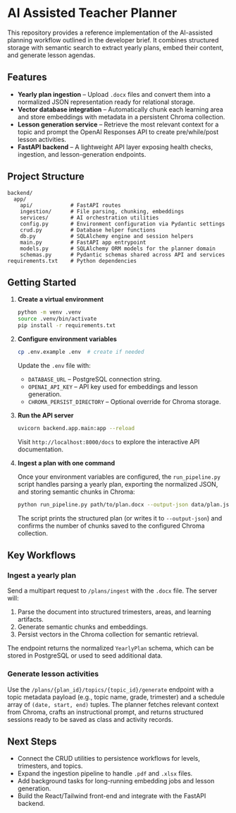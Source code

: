 # AI Assisted Teacher Planner

This repository provides a reference implementation of the AI-assisted planning workflow
outlined in the developer brief. It combines structured storage with semantic search to
extract yearly plans, embed their content, and generate lesson agendas.

## Features

- **Yearly plan ingestion** – Upload `.docx` files and convert them into a normalized JSON
  representation ready for relational storage.
- **Vector database integration** – Automatically chunk each learning area and store
  embeddings with metadata in a persistent Chroma collection.
- **Lesson generation service** – Retrieve the most relevant context for a topic and prompt
  the OpenAI Responses API to create pre/while/post lesson activities.
- **FastAPI backend** – A lightweight API layer exposing health checks, ingestion, and
  lesson-generation endpoints.

## Project Structure

```text
backend/
  app/
    api/            # FastAPI routes
    ingestion/      # File parsing, chunking, embeddings
    services/       # AI orchestration utilities
    config.py       # Environment configuration via Pydantic settings
    crud.py         # Database helper functions
    db.py           # SQLAlchemy engine and session helpers
    main.py         # FastAPI app entrypoint
    models.py       # SQLAlchemy ORM models for the planner domain
    schemas.py      # Pydantic schemas shared across API and services
requirements.txt    # Python dependencies
```

## Getting Started

1. **Create a virtual environment**

   ```bash
   python -m venv .venv
   source .venv/bin/activate
   pip install -r requirements.txt
   ```

2. **Configure environment variables**

   ```bash
   cp .env.example .env  # create if needed
   ```

   Update the `.env` file with:

   - `DATABASE_URL` – PostgreSQL connection string.
   - `OPENAI_API_KEY` – API key used for embeddings and lesson generation.
   - `CHROMA_PERSIST_DIRECTORY` – Optional override for Chroma storage.

3. **Run the API server**

   ```bash
   uvicorn backend.app.main:app --reload
   ```

   Visit `http://localhost:8000/docs` to explore the interactive API documentation.

4. **Ingest a plan with one command**

   Once your environment variables are configured, the `run_pipeline.py` script handles
   parsing a yearly plan, exporting the normalized JSON, and storing semantic chunks in
   Chroma:

   ```bash
   python run_pipeline.py path/to/plan.docx --output-json data/plan.json
   ```

   The script prints the structured plan (or writes it to `--output-json`) and confirms the
   number of chunks saved to the configured Chroma collection.

## Key Workflows

### Ingest a yearly plan

Send a multipart request to `/plans/ingest` with the `.docx` file. The server will:

1. Parse the document into structured trimesters, areas, and learning artifacts.
2. Generate semantic chunks and embeddings.
3. Persist vectors in the Chroma collection for semantic retrieval.

The endpoint returns the normalized `YearlyPlan` schema, which can be stored in PostgreSQL
or used to seed additional data.

### Generate lesson activities

Use the `/plans/{plan_id}/topics/{topic_id}/generate` endpoint with a topic metadata payload
(e.g., topic name, grade, trimester) and a schedule array of `(date, start, end)` tuples.
The planner fetches relevant context from Chroma, crafts an instructional prompt, and
returns structured sessions ready to be saved as class and activity records.

## Next Steps

- Connect the CRUD utilities to persistence workflows for levels, trimesters, and topics.
- Expand the ingestion pipeline to handle `.pdf` and `.xlsx` files.
- Add background tasks for long-running embedding jobs and lesson generation.
- Build the React/Tailwind front-end and integrate with the FastAPI backend.
